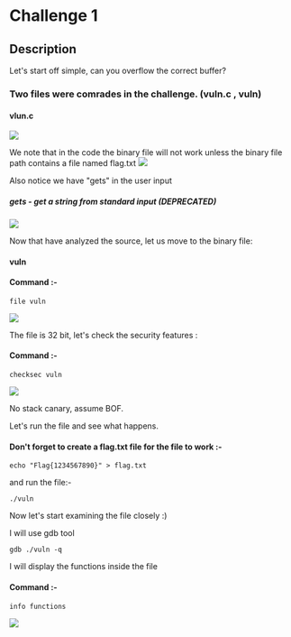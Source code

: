 # Challenge 1
## Description
Let's start off simple, can you overflow the correct buffer?

### Two files were comrades in the challenge. (vuln.c , vuln)
#### vlun.c
<img src="https://github.com/q5fj/Pwn/assets/88992167/76c5aa29-ee1d-4098-bd72-92e7207f575c">

We note that in the code the binary file will not work unless the binary file path contains a file named flag.txt
<img src="https://github.com/q5fj/Pwn/assets/88992167/0a7f786c-8fbc-4524-832f-c38b7a61fcf3">

Also notice we have "gets" in the user input 

##### gets - get a string from standard input (DEPRECATED)
<img src="https://github.com/q5fj/Pwn/assets/88992167/0ae608e9-5726-4212-8449-47e2ea331cb7">

Now that have analyzed the source, let us move to the binary file:
#### vuln
#### Command :-
```
file vuln 
```
<img src="https://github.com/q5fj/Pwn/assets/88992167/0b59e5e3-38cb-4508-926f-0961f43efe8e">

The file is 32 bit, let's check the security features : 
#### Command :-
```
checksec vuln 
```
<img src="https://github.com/q5fj/Pwn/assets/88992167/598555c8-43eb-48d6-a71e-04da7dcd334e">

No stack canary, assume BOF.

Let's run the file and see what happens.
#### Don't forget to create a flag.txt file for the file to work :-
```
echo "Flag{1234567890}" > flag.txt
```
and run the file:-
```
./vuln
```



Now let's start examining the file closely :)

I will use gdb tool
```
gdb ./vuln -q
```
I will display the functions inside the file 
#### Command :-
```
info functions
```
<img src="https://github.com/q5fj/Pwn/assets/88992167/dc92ea00-d1dd-462f-9b60-d86e3432bb0e">



